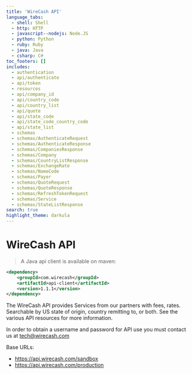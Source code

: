 ```yaml
---
title: 'WireCash API'
language_tabs:
  - shell: Shell
  - http: HTTP  
  - javascript--nodejs: Node.JS
  - python: Python
  - ruby: Ruby
  - java: Java
  - csharp: C#
toc_footers: []
includes:
  - authentication
  - api/authenticate
  - api/token
  - resources
  - api/company_id
  - api/country_code
  - api/country_list
  - api/quote
  - api/state_code
  - api/state_code_country_code
  - api/state_list
  - schemas
  - schemas/AuthenticateRequest
  - schemas/AuthenticateResponse
  - schemas/CompaniesResponse
  - schemas/Company
  - schemas/CountryListResponse
  - schemas/ExchangeRate  
  - schemas/NameCode
  - schemas/Payer  
  - schemas/QuoteRequest
  - schemas/QuoteResponse
  - schemas/RefreshTokenRequest
  - schemas/Service
  - schemas/StateListResponse
search: true
highlight_theme: darkula
---
```


# WireCash API


> A Java api client is available on maven:

```xml
<dependency>
    <groupId>com.wirecash</groupId>
    <artifactId>api-client</artifactId>
    <version>1.1.1</version>
</dependency>
```

The WireCash API provides Services from our partners with fees, rates. Searchable by US state of origin, country remitting to, or both. See the various API resources for more information.

In order to obtain a username and password for API use you must contact us at [tech@wirecash.com](mailto:tech@wirecash.com)

Base URLs:

* <a href="https://api.wirecash.com/sandbox">https://api.wirecash.com/sandbox</a>
* <a href="https://api.wirecash.com/production">https://api.wirecash.com/production</a>
